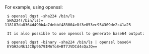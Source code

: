 For example, using openssl:

     $ openssl dgst -sha224 /bin/ls
     SHA224(/bin/ls)= 118187da8364d490b4a7debbf483004e8f3e053ec954309de2c41a25

     It is also possible to use openssl to generate base64 output:

     $ openssl dgst -binary -sha224 /bin/ls | openssl base64
     EYGH2oNk1JC0p9679IMATo8+BT7JVDCd4sQaJQ==



